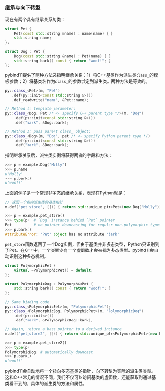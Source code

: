 ### 继承与向下转型

现在有两个具有继承关系的类：
```c++
struct Pet {
    Pet(const std::string &name) : name(name) { }
    std::string name;
};

struct Dog : Pet {
    Dog(const std::string &name) : Pet(name) { }
    std::string bark() const { return "woof!"; }
};
```

pybind11提供了两种方法来指明继承关系：1）将C++基类作为派生类`class_`的模板参数；2）将基类名作为`class_`的参数绑定到派生类。两种方法是等效的。

```c++
py::class_<Pet>(m, "Pet")
   .def(py::init<const std::string &>())
   .def_readwrite("name", &Pet::name);

// Method 1: template parameter:
py::class_<Dog, Pet /* <- specify C++ parent type */>(m, "Dog")
    .def(py::init<const std::string &>())
    .def("bark", &Dog::bark);

// Method 2: pass parent class_ object:
py::class_<Dog>(m, "Dog", pet /* <- specify Python parent type */)
    .def(py::init<const std::string &>())
    .def("bark", &Dog::bark);
```

指明继承关系后，派生类实例将获得两者的字段和方法：
```python
>>> p = example.Dog("Molly")
>>> p.name
u'Molly'
>>> p.bark()
u'woof!'
```

上面的例子是一个常规非多态的继承关系，表现在Python就是：
```c++
// 返回一个指向派生类的基类指针
m.def("pet_store", []() { return std::unique_ptr<Pet>(new Dog("Molly")); });
```

```python
>>> p = example.pet_store()
>>> type(p)  # `Dog` instance behind `Pet` pointer
Pet          # no pointer downcasting for regular non-polymorphic types
>>> p.bark()
AttributeError: 'Pet' object has no attribute 'bark'
```

`pet_store`函数返回了一个Dog实例，但由于基类并非多态类型，Python只识别到了Pet。在C++中，一个类至少有一个虚函数才会被视为多态类型。pybind11会自动识别这种多态机制。

```c++
struct PolymorphicPet {
    virtual ~PolymorphicPet() = default;
};

struct PolymorphicDog : PolymorphicPet {
    std::string bark() const { return "woof!"; }
};

// Same binding code
py::class_<PolymorphicPet>(m, "PolymorphicPet");
py::class_<PolymorphicDog, PolymorphicPet>(m, "PolymorphicDog")
    .def(py::init<>())
    .def("bark", &PolymorphicDog::bark);

// Again, return a base pointer to a derived instance
m.def("pet_store2", []() { return std::unique_ptr<PolymorphicPet>(new PolymorphicDog); });
```

```python
>>> p = example.pet_store2()
>>> type(p)
PolymorphicDog  # automatically downcast
>>> p.bark()
u'woof!'
```

pybind11会自动地将一个指向多态基类的指针，向下转型为实际的派生类类型。这和C++常见的情况不同，我们不仅可以访问基类的虚函数，还能获取到通过基类看不到的，具体的派生类的方法和属性。

